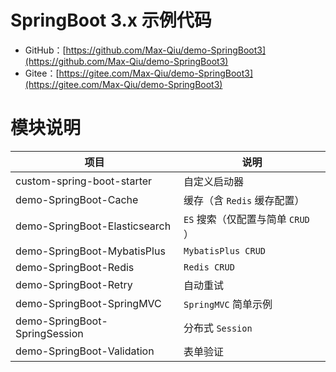 # SpringBoot 3.x 示例代码

- GitHub：[https://github.com/Max-Qiu/demo-SpringBoot3](https://github.com/Max-Qiu/demo-SpringBoot3)
- Gitee：[https://gitee.com/Max-Qiu/demo-SpringBoot3](https://gitee.com/Max-Qiu/demo-SpringBoot3)

# 模块说明

项目 | 说明
---|---
custom-spring-boot-starter | 自定义启动器
demo-SpringBoot-Cache | 缓存（含 `Redis` 缓存配置）
demo-SpringBoot-Elasticsearch | `ES` 搜索（仅配置与简单 `CRUD` ）
demo-SpringBoot-MybatisPlus | `MybatisPlus CRUD`
demo-SpringBoot-Redis | `Redis CRUD`
demo-SpringBoot-Retry | 自动重试
demo-SpringBoot-SpringMVC | `SpringMVC` 简单示例
demo-SpringBoot-SpringSession | 分布式 `Session`
demo-SpringBoot-Validation | 表单验证
